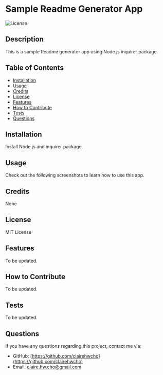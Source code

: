 <!-- omit in toc -->
# Sample Readme Generator App

![License](https://img.shields.io/badge/License-MIT-yellow.svg)

<!-- omit in toc -->
## Description
  This is a sample Readme generator app using Node.js inquirer package.

<!-- omit in toc -->
## Table of Contents
- [Installation](#installation)
- [Usage](#usage)
- [Credits](#credits)
- [License](#license)
- [Features](#features)
- [How to Contribute](#how-to-contribute)
- [Tests](#tests)
- [Questions](#questions)

## Installation
Install Node.js and inquirer package.

## Usage
Check out the following screenshots to learn how to use this app.
<!--
- A caption for screenshot
![alt text](assets/images/screenshot.png)
-->

## Credits
None

## License
MIT License

## Features
To be updated.

## How to Contribute
To be updated.

## Tests
To be updated.

## Questions
If you have any questions regarding this project, contact me via:
- GitHub: [https://github.com/clairehwcho](https://github.com/clairehwcho)
- Email: claire.hw.cho@gmail.com
